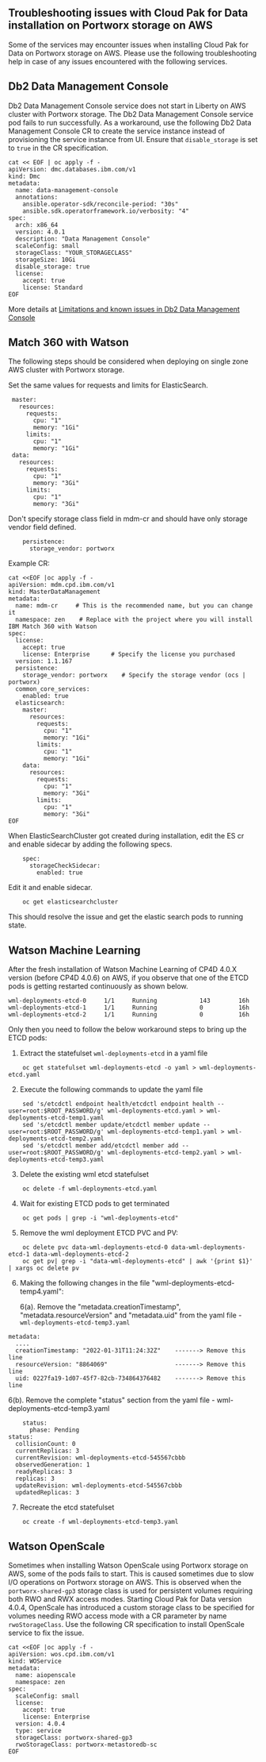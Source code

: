 ## Troubleshooting issues with Cloud Pak for Data installation on Portworx storage on AWS

Some of the services may encounter issues when installing Cloud Pak for Data on Portworx storage on AWS.  Please use the following troubleshooting help in case of any issues encountered with the following services.

## Db2 Data Management Console

Db2 Data Management Console service does not start in Liberty on AWS cluster with Portworx storage. The Db2 Data Management Console service pod fails to run successfully. As a workaround, use the following Db2 Data Management Console CR to create the service instance instead of provisioning the service instance from UI.  Ensure that  `disable_storage` is set to  `true`  in the CR specification.

```plaintext
cat << EOF | oc apply -f -
apiVersion: dmc.databases.ibm.com/v1
kind: Dmc
metadata:
  name: data-management-console
  annotations:
    ansible.operator-sdk/reconcile-period: "30s"
    ansible.sdk.operatorframework.io/verbosity: "4"  
spec:
  arch: x86_64
  version: 4.0.1
  description: "Data Management Console"
  scaleConfig: small
  storageClass: "YOUR_STORAGECLASS"
  storageSize: 10Gi   
  disable_storage: true
  license:
    accept: true 
    license: Standard   
EOF
```
More details at  [Limitations and known issues in Db2 Data Management Console](https://www.ibm.com/docs/en/cloud-paks/cp-data/4.0?topic=issues-db2-data-management-console)


## Match 360 with Watson

The following steps should be considered when deploying on single zone AWS cluster with Portworx storage.

Set the same values for requests and limits for ElasticSearch.
```
 master:
   resources:
     requests:
       cpu: "1"
       memory: "1Gi"
     limits:
       cpu: "1"
       memory: "1Gi"
 data:
   resources:
     requests:
       cpu: "1"
       memory: "3Gi"
     limits:
       cpu: "1"
       memory: "3Gi"
```
Don't specify storage class field in mdm-cr and should have only storage vendor field defined.
```
    persistence:
      storage_vendor: portworx 
```
Example CR:

```
cat <<EOF |oc apply -f -
apiVersion: mdm.cpd.ibm.com/v1
kind: MasterDataManagement
metadata:
  name: mdm-cr     # This is the recommended name, but you can change it
  namespace: zen    # Replace with the project where you will install IBM Match 360 with Watson
spec:
  license:
    accept: true
    license: Enterprise      # Specify the license you purchased
  version: 1.1.167
  persistence:
    storage_vendor: portworx    # Specify the storage vendor (ocs | portworx)
  common_core_services:
    enabled: true
  elasticsearch:
    master:
      resources:
        requests:
          cpu: "1"
          memory: "1Gi"
        limits:
          cpu: "1"
          memory: "1Gi"
    data:
      resources:
        requests:
          cpu: "1"
          memory: "3Gi"
        limits:
          cpu: "1"
          memory: "3Gi"
EOF
```

When ElasticSearchCluster got created during installation, edit the ES cr and enable sidecar by adding the following specs.
```
    spec:
      storageCheckSidecar:
        enabled: true
```
Edit it and enable sidecar.
```
	oc get elasticsearchcluster
```
This should resolve the issue and get the elastic search pods to running state.


## Watson Machine Learning

After the fresh installation of Watson Machine Learning of CP4D 4.0.X version (before CP4D 4.0.6) on AWS, if you observe that one of the ETCD pods is getting restarted continuously as shown below.

```
wml-deployments-etcd-0     1/1     Running            143        16h
wml-deployments-etcd-1     1/1     Running            0          16h
wml-deployments-etcd-2     1/1     Running            0          16h
```

Only then you need to follow the below workaround steps to bring up the ETCD pods:

1.  Extract the statefulset `wml-deployments-etcd` in a yaml file

```
	oc get statefulset wml-deployments-etcd -o yaml > wml-deployments-etcd.yaml
```

2.  Execute the following commands to update the yaml file

```
	sed 's/etcdctl endpoint health/etcdctl endpoint health --user=root:$ROOT_PASSWORD/g' wml-deployments-etcd.yaml > wml-deployments-etcd-temp1.yaml
	sed 's/etcdctl member update/etcdctl member update --user=root:$ROOT_PASSWORD/g' wml-deployments-etcd-temp1.yaml > wml-deployments-etcd-temp2.yaml
	sed 's/etcdctl member add/etcdctl member add --user=root:$ROOT_PASSWORD/g' wml-deployments-etcd-temp2.yaml > wml-deployments-etcd-temp3.yaml

```

3.  Delete the existing wml etcd statefulset

```
	oc delete -f wml-deployments-etcd.yaml
```

4.  Wait for existing ETCD pods to get terminated

```
	oc get pods | grep -i "wml-deployments-etcd"
```

5.  Remove the wml deployment ETCD PVC and PV:

```
	oc delete pvc data-wml-deployments-etcd-0 data-wml-deployments-etcd-1 data-wml-deployments-etcd-2	
	oc get pv| grep -i "data-wml-deployments-etcd" | awk '{print $1}' | xargs oc delete pv
```

6.  Making the following changes in the file "wml-deployments-etcd-temp4.yaml":

	6(a). Remove the "metadata.creationTimestamp", "metadata.resourceVersion" and "metadata.uid" from the yaml file -  `wml-deployments-etcd-temp3.yaml`

```
metadata:
  ....
  creationTimestamp: "2022-01-31T11:24:32Z"    -------> Remove this line
  resourceVersion: "8864069"                   -------> Remove this line 
  uid: 0227fa19-1d07-45f7-82cb-734864376482	   -------> Remove this line 
```

6(b). Remove the complete "status" section from the yaml file -  wml-deployments-etcd-temp3.yaml

```
    status:
      phase: Pending
status:
  collisionCount: 0
  currentReplicas: 3
  currentRevision: wml-deployments-etcd-545567cbbb
  observedGeneration: 1
  readyReplicas: 3
  replicas: 3
  updateRevision: wml-deployments-etcd-545567cbbb
  updatedReplicas: 3
```

7.  Recreate the etcd statefulset
```
	oc create -f wml-deployments-etcd-temp3.yaml
```

## Watson OpenScale


Sometimes when installing Watson OpenScale using Portworx storage on AWS, some of the pods fails to start.  This is caused sometimes due to slow I/O operations on Portworx storage on AWS.  This is observed when the  `portworx-shared-gp3` storage class is used for persistent volumes requiring both RWO and RWX access modes.  Starting Cloud Pak for Data version 4.0.4, OpenScale has introduced a custom storage class to be specified for volumes needing RWO access mode with a CR parameter by name `rwoStorageClass`.   Use the following CR specification to install OpenScale service to fix the issue.

```
cat <<EOF |oc apply -f -
apiVersion: wos.cpd.ibm.com/v1
kind: WOService
metadata:
  name: aiopenscale
  namespace: zen
spec:
  scaleConfig: small
  license:
    accept: true
    license: Enterprise
  version: 4.0.4
  type: service
  storageClass: portworx-shared-gp3
  rwoStorageClass: portworx-metastoredb-sc
EOF
```










